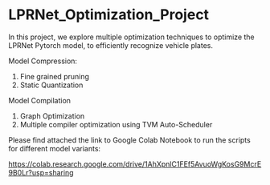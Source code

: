 # LPRNet_Optimization_Project
In this project, we explore multiple optimization techniques to optimize the LPRNet Pytorch model, to efficiently recognize vehicle plates.

Model Compression:

1) Fine grained pruning
2) Static Quantization

Model Compilation

1) Graph Optimization
2) Multiple compiler optimization using TVM Auto-Scheduler

Please find attached the link to Google Colab Notebook to run the scripts for different model variants:

https://colab.research.google.com/drive/1AhXpnlC1FEf5AvuoWgKosG9McrE9B0Lr?usp=sharing


